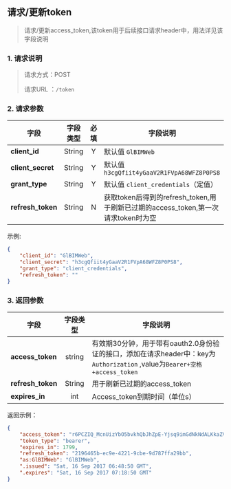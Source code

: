 ## 请求/更新token

> 请求/更新access_token,该token用于后续接口请求header中，用法详见该字段说明

### 1. 请求说明

> 请求方式：POST
>
> 请求URL ：`/token`

### 2. 请求参数

| 字段              | 字段类型 | 必填 | 字段说明                                                     |
| ----------------- | :------: | :--: | ------------------------------------------------------------ |
| **client_id**     |  String  |  Y   | 默认值 `GlBIMWeb`                                            |
| **client_secret** |  String  |  Y   | 默认值 `h3cgQfiit4yGaaV2R1FVpA68WFZ8P0PS8`                   |
| **grant_type**    |  String  |  Y   | 默认值 `client_credentials`（定值）                          |
| **refresh_token** |  String  |  N   | 获取token后得到的refresh_token,用于刷新已过期的access_token,第一次请求token时为空 |

示例:

``` json
{
    "client_id": "GlBIMWeb", 
    "client_secret": "h3cgQfiit4yGaaV2R1FVpA68WFZ8P0PS8", 
    "grant_type": "client_credentials", 
    "refresh_token": ""
}
```

### 3. 返回参数

| 字段              | 字段类型 | 字段说明                                                     |
| ----------------- | :------: | ------------------------------------------------------------ |
| **access_token**  |  string  | 有效期30分钟，用于带有oauth2.0身份验证的接口，添加在请求header中：key为`Authorization` ,value为`Bearer+空格+access_token` |
| **refresh_token** |  String  | 用于刷新已过期的access_token                                 |
| **expires_in**    |   int    | Access_token到期时间（单位s）                                |

返回示例：

``` json
{
    "access_token": "r6PCZIQ_McnUizYbO5bvkhQbJhZpE-Yjsq9imGdNkNdALKkaZV43AHbDJX8NqYqVeYQyKEVrd-6yI1_1vWXT8CdCCThY4c_he6mWyA0EuJYbAiYBadlffdsY5QRao6AgN_ga0q-sv8QgV1vqz89LhP-CHudG2PeHxnuDePQ0BF1SdhafazPDTvu6vxXBwmvXPUAqeo1vSJFhdZOaklDRfuY8uj2oaTOrgXw3v71PzWc", 
    "token_type": "bearer", 
    "expires_in": 1799, 
    "refresh_token": "2196465b-ec9e-4221-9cbe-9d787ffa29bb", 
    "as:GlBIMWeb": "GlBIMWeb", 
    ".issued": "Sat, 16 Sep 2017 06:48:50 GMT", 
    ".expires": "Sat, 16 Sep 2017 07:18:50 GMT"
}
```

